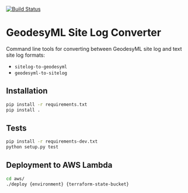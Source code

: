 [![Build Status](https://travis-ci.org/GeoscienceAustralia/GeodesyMLConverter.svg?branch=master)](https://travis-ci.org/GeoscienceAustralia/GeodesyMLConverter)

# GeodesyML Site Log Converter
Command line tools for converting between GeodesyML site log and text site log formats:

* `sitelog-to-geodesyml`
* `geodesyml-to-sitelog`

## Installation

```bash
pip install -r requirements.txt
pip install .
```

## Tests

``` bash
pip install -r requirements-dev.txt
python setup.py test
```

## Deployment to AWS Lambda

```bash
cd aws/
./deploy {environment} {terraform-state-bucket}
```

